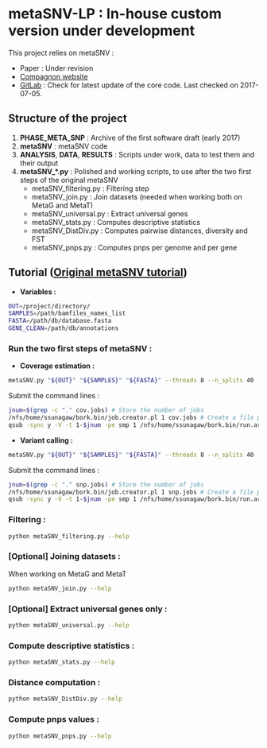 # metaSNV-LP : In-house custom version under development

This project relies on metaSNV :
- Paper : Under revision
- [Compagnon website](http://metasnv.embl.de/index.html)
- [GitLab](https://git.embl.de/costea/metaSNV) : Check for latest update of the core code. Last checked on 2017-07-05. 

## Structure of the project

1. **PHASE_META_SNP** : Archive of the first software draft (early 2017)
2. **metaSNV** : metaSNV code
3. **ANALYSIS**, **DATA**, **RESULTS** : Scripts under work, data to test them and their output
4. **metaSNV_*.py** : Polished and working scripts, to use after the two first steps of the original metaSNV
    - metaSNV_filtering.py : Filtering step
    - metaSNV_join.py : Join datasets (needed when working both on MetaG and MetaT)
    - metaSNV_universal.py : Extract universal genes
    - metaSNV_stats.py : Computes descriptive statistics
    - metaSNV_DistDiv.py : Computes pairwise distances, diversity and FST
    - metaSNV_pnps.py : Computes pnps per genome and per gene

## Tutorial ([Original metaSNV tutorial](http://metasnv.embl.de/tutorial.html))

- **Variables :**
````bash
OUT=/project/directory/
SAMPLES=/path/bamfiles_names_list
FASTA=/path/db/database.fasta
GENE_CLEAN=/path/db/annotations
````

### Run the two first steps of metaSNV :

- **Coverage estimation :**
````bash
metaSNV.py "${OUT}" "${SAMPLES}" "${FASTA}" --threads 8 --n_splits 40 --db_ann "${GENE_CLEAN}" --print-commands > cov.jobs
````
Submit the command lines :
````bash
jnum=$(grep -c "." cov.jobs) # Store the number of jobs
/nfs/home/ssunagaw/bork.bin/job.creator.pl 1 cov.jobs # Create a file per job
qsub -sync y -V -t 1-$jnum -pe smp 1 /nfs/home/ssunagaw/bork.bin/run.array.sh # Submit the array 
````

- **Variant calling :**
````bash
metaSNV.py "${OUT}" "${SAMPLES}" "${FASTA}" --threads 8 --n_splits 40 --db_ann "${GENE_CLEAN}" --print-commands | grep 'samtools mpileup' > snp.jobs
````
Submit the command lines :
````bash
jnum=$(grep -c "." snp.jobs) # Store the number of jobs
/nfs/home/ssunagaw/bork.bin/job.creator.pl 1 snp.jobs # Create a file per job
qsub -sync y -V -t 1-$jnum -pe smp 1 /nfs/home/ssunagaw/bork.bin/run.array.sh # Submit the array
````

### Filtering :
````bash
python metaSNV_filtering.py --help
````

### [Optional] Joining datasets :
When working on MetaG and MetaT
````bash
python metaSNV_join.py --help
````

### [Optional] Extract universal genes only :
````bash
python metaSNV_universal.py --help
````

### Compute descriptive statistics :
````bash
python metaSNV_stats.py --help
````

### Distance computation :
````bash
python metaSNV_DistDiv.py --help
````

### Compute pnps values :
````bash
python metaSNV_pnps.py --help
````

